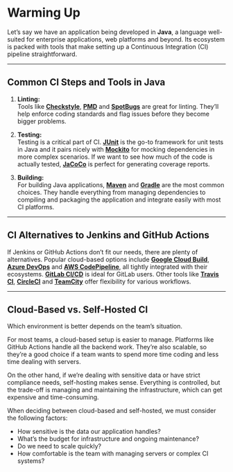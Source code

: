 # Warming Up

Let’s say we have an application being developed in **Java**, a language well-suited for enterprise applications, web platforms and beyond. Its ecosystem is packed with tools that make setting up a Continuous Integration (CI) pipeline straightforward.

---

## Common CI Steps and Tools in Java

1. **Linting:**  
   Tools like [**Checkstyle**](https://checkstyle.sourceforge.io/), [**PMD**](https://pmd.github.io/) and [**SpotBugs**](https://spotbugs.github.io/) are great for linting. They’ll help enforce coding standards and flag issues before they become bigger problems.

2. **Testing:**  
   Testing is a critical part of CI. [**JUnit**](https://junit.org/junit5/) is the go-to framework for unit tests in Java and it pairs nicely with [**Mockito**](https://site.mockito.org/) for mocking dependencies in more complex scenarios. If we want to see how much of the code is actually tested, [**JaCoCo**](https://www.eclemma.org/jacoco/) is perfect for generating coverage reports.

3. **Building:**  
   For building Java applications, [**Maven**](https://maven.apache.org/) and [**Gradle**](https://gradle.org/) are the most common choices. They handle everything from managing dependencies to compiling and packaging the application and integrate easily with most CI platforms.

---

## CI Alternatives to Jenkins and GitHub Actions

If Jenkins or GitHub Actions don’t fit our needs, there are plenty of alternatives. Popular cloud-based options include [**Google Cloud Build**](https://cloud.google.com/cloud-build), [**Azure DevOps**](https://azure.microsoft.com/en-us/services/devops/) and [**AWS CodePipeline**](https://aws.amazon.com/codepipeline/), all tightly integrated with their ecosystems. [**GitLab CI/CD**](https://docs.gitlab.com/ee/ci/) is ideal for GitLab users. Other tools like [**Travis CI**](https://travis-ci.org/), [**CircleCI**](https://circleci.com/) and [**TeamCity**](https://www.jetbrains.com/teamcity/) offer flexibility for various workflows.

---

## Cloud-Based vs. Self-Hosted CI

Which environment is better depends on the team’s situation.

For most teams, a cloud-based setup is easier to manage. Platforms like GitHub Actions handle all the backend work. They’re also scalable, so they’re a good choice if a team wants to spend more time coding and less time dealing with servers.

On the other hand, if we’re dealing with sensitive data or have strict compliance needs, self-hosting makes sense. Everything is controlled, but the trade-off is managing and maintaining the infrastructure, which can get expensive and time-consuming.

When deciding between cloud-based and self-hosted, we must consider the following factors:

- How sensitive is the data our application handles?
- What’s the budget for infrastructure and ongoing maintenance?
- Do we need to scale quickly?
- How comfortable is the team with managing servers or complex CI systems?

